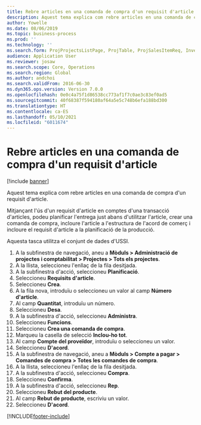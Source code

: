 ```yaml
---
title: Rebre articles en una comanda de compra d'un requisit d'article
description: Aquest tema explica com rebre articles en una comanda de compra d'un requisit d'article.
author: Yowelle
ms.date: 08/06/2019
ms.topic: business-process
ms.prod: ''
ms.technology: ''
ms.search.form: ProjProjectsListPage, ProjTable, ProjSalesItemReq, InventItemIdLookupSimple, PurchCreateFromSalesOrder, VendAccountItemLookup, PurchTable, PurchEditLines
audience: Application User
ms.reviewer: josaw
ms.search.scope: Core, Operations
ms.search.region: Global
ms.author: andchoi
ms.search.validFrom: 2016-06-30
ms.dyn365.ops.version: Version 7.0.0
ms.openlocfilehash: 0e0c4a75f1d86538cc773af1f7c0ae3c83ef0ad5
ms.sourcegitcommit: 40f68387f594180af64a5e5c748b6efa188bd300
ms.translationtype: HT
ms.contentlocale: ca-ES
ms.lasthandoff: 05/10/2021
ms.locfileid: "6011674"
---
```

# <a name="receive-items-on-purchase-order-from-item-requirement"></a>Rebre articles en una comanda de compra d'un requisit d'article

[!include [banner](../../includes/banner.md)]

Aquest tema explica com rebre articles en una comanda de compra d'un requisit d'article.

Mitjançant l'ús d'un requisit d'article en comptes d'una transacció d'articles, podeu planificar l'entrega just abans d'utilitzar l'article, crear una comanda de compra, incloure l'article a l'estructura de l'acord de comerç i incloure el requisit d'article a la planificació de la producció. 

Aquesta tasca utilitza el conjunt de dades d'USSI.

1. A la subfinestra de navegació, aneu a **Mòduls > Administració de projectes i comptabilitat > Projectes > Tots els projectes**.
2. A la llista, seleccioneu l'enllaç de la fila desitjada.
3. A la subfinestra d'acció, seleccioneu **Planificació**.
4. Seleccioneu **Requisits d'article**.
5. Seleccioneu **Crea**.
6. A la fila nova, introduïu o seleccioneu un valor al camp **Número d'article**.
7. Al camp **Quantitat**, introduïu un número.
8. Seleccioneu **Desa**.
9. A la subfinestra d'acció, seleccioneu **Administra**.
10. Seleccioneu **Funcions**.
11. Seleccioneu **Crea una comanda de compra**.
12. Marqueu la casella de selecció **Inclou-ho tot**.
13. Al camp **Compte del proveïdor**, introduïu o seleccioneu un valor.
14. Seleccioneu **D'acord**.
15. A la subfinestra de navegació, aneu a **Mòduls > Compte a pagar > Comandes de compra > Totes les comandes de compra**.
16. A la llista, seleccioneu l'enllaç de la fila desitjada.
17. A la subfinestra d'acció, seleccioneu **Compra**.
18. Seleccioneu **Confirma**.
19. A la subfinestra d'acció, seleccioneu **Rep**.
20. Seleccioneu **Rebut del producte**.
21. Al camp **Rebut de producte**, escriviu un valor.
22. Seleccioneu **D'acord**.



[!INCLUDE[footer-include](../../includes/footer-banner.md)]